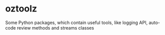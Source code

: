 # oztoolz
Some Python packages, which contain useful tools, like logging API, auto-code review methods and streams classes
